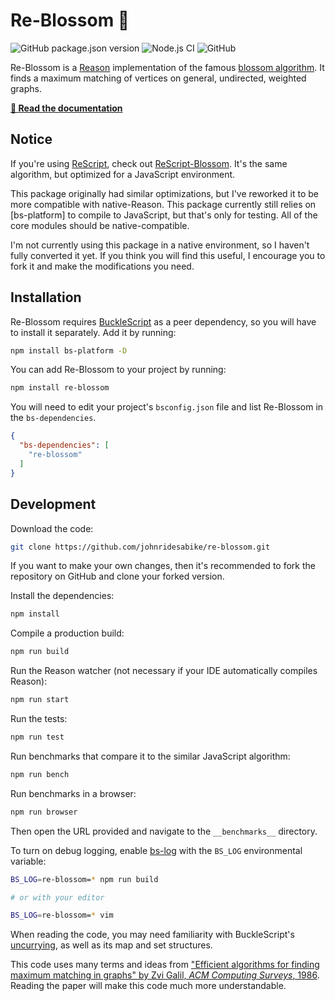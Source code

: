 # Re-Blossom 🌺

![GitHub package.json version](https://img.shields.io/github/package-json/v/johnridesabike/re-blossom)
![Node.js CI](https://github.com/johnridesabike/re-blossom/workflows/Node.js%20CI/badge.svg)
![GitHub](https://img.shields.io/github/license/johnridesabike/re-blossom)

Re-Blossom is a [Reason](https://reasonml.github.io/) implementation of the
famous [blossom algorithm](https://en.wikipedia.org/wiki/Blossom_algorithm). It
finds a maximum matching of vertices on general, undirected, weighted graphs.

**[📖 Read the documentation](https://johnridesa.bike/re-blossom/)**

## Notice

If you're using [ReScript](https://rescript-lang.org), check out
[ReScript-Blossom](https://github.com/johnridesabike/rescript-blossom). It's
the same algorithm, but optimized for a JavaScript environment.

This package originally had similar optimizations, but I've reworked it to be
more compatible with native-Reason. This package currently still relies on
[bs-platform] to compile to JavaScript, but that's only for testing. All of
the core modules should be native-compatible.

I'm not currently using this package in a native environment, so I haven't
fully converted it yet. If you think you will find this useful, I encourage
you to fork it and make the modifications you need.

## Installation

Re-Blossom requires [BuckleScript](https://bucklescript.github.io/) as a peer
dependency, so you will have to install it separately. Add it by running:
```sh
npm install bs-platform -D
```

You can add Re-Blossom to your project by running:
```sh
npm install re-blossom
```

You will need to edit your project's `bsconfig.json` file and list Re-Blossom in
the `bs-dependencies`.
```json
{
  "bs-dependencies": [
    "re-blossom"
  ]
}
```

## Development

Download the code:
```sh
git clone https://github.com/johnridesabike/re-blossom.git
```
If you want to make your own changes, then it's recommended to fork the
repository on GitHub and clone your forked version.

Install the dependencies:
```sh
npm install
```

Compile a production build:
```sh
npm run build
```

Run the Reason watcher (not necessary if your IDE automatically compiles
Reason):
```sh
npm run start
```

Run the tests:
```sh
npm run test
```

Run benchmarks that compare it to the similar JavaScript algorithm:
```sh
npm run bench
```

Run benchmarks in a browser:
```sh
npm run browser
```
Then open the URL provided and navigate to the `__benchmarks__` directory.

To turn on debug logging, enable [bs-log](https://github.com/MinimaHQ/bs-log)
with the `BS_LOG` environmental variable:
```sh
BS_LOG=re-blossom=* npm run build

# or with your editor

BS_LOG=re-blossom=* vim
```

When reading the code, you may need familiarity with BuckleScript's
[uncurrying](https://bucklescript.github.io/docs/en/function#solution-guaranteed-uncurrying),
as well as its map and set structures.

This code uses many terms and ideas from
["Efficient algorithms for finding maximum matching in graphs" by Zvi Galil, *ACM Computing Surveys*, 1986](https://doi.org/10.1145/6462.6502).
Reading the paper will make this code much more understandable.


